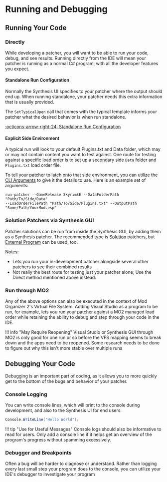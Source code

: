 # Running and Debugging

## Running Your Code
### Directly
While developing a patcher, you will want to be able to run your code, debug, and see results.  Running directly from the IDE will mean your patcher is running as a normal C# program, with all the developer features you expect.

#### Standalone Run Configuration
Normally the Synthesis UI specifies to your patcher where the output should end up.  When running standalone, your patcher needs this extra information that is usually provided.  

The `SetTypicalOpen` call that comes with the typical template informs your patcher what the desired behavior is when run standalone.

[:octicons-arrow-right-24: Standalone Run Configuration](Configuring-a-Patcher-at-Startup.md/#standalone-open-configuration)

#### Explicit Side Environment
A typical run will look to your default Plugins.txt and Data folder, which may or may not contain content you want to test against.   One route for testing against a specific load order is to set up a secondary side `Data` folder and `Plugins.txt` load order file.

To tell your patcher to latch onto that side environment, you can utilize the [CLI Arguments](CLI-Specification.md) to give it the details to use.  Here is an example set of arguments:

```
run-patcher --GameRelease SkyrimSE --DataFolderPath "Path/To/Side/Data"
--LoadOrderFilePath "Path/To/Side/Plugins.txt" --OutputPath "Some/Path/YourMod.esp"
```


### Solution Patchers via Synthesis GUI
Patcher solutions can be run from inside the Synthesis GUI, by adding them as a Synthesis patcher.  The recommended type is [Solution](https://github.com/Mutagen-Modding/Synthesis/wiki/Local-Solution) patchers, but [External Program](https://github.com/Mutagen-Modding/Synthesis/wiki/External-Program) can be used, too.

Notes:
- Lets you run your in-development patcher alongside several other patchers to see their combined results
- Not really the best route for testing just your patcher alone; Use the Direct method mentioned above instead.

### Run through MO2
Any of the above options can also be executed in the context of Mod Organizer 2's Virtual File System.  Adding Visual Studio as a program to be run, for example, lets you run your patcher against a MO2 managed load order while retaining the ability to debug and step through your code in the IDE.

!!! info "May Require Reopening"
    Visual Studio or Synthesis GUI through MO2 is only good for one run or so before the VFS mapping seems to break down and the apps need to be reopened.  Some research needs to be done to figure out why this isn't more stable over multiple runs

## Debugging Your Code
Debugging is an important part of coding, as it allows you to more quickly get to the bottom of the bugs and behavior of your patcher.

### Console Logging
You can write console lines, which will print to the console during development, and also to the Synthesis UI for end users.

```cs
Console.WriteLine("Hello World");
```

!!! tip "Use for Useful Messages"
    Console logs should also be informative to read for users.  Only add a console line if it helps get an overview of the program's progress without spamming excessively.

### Debugger and Breakpoints
Often a bug will be harder to diagnose or understand.  Rather than logging every last small step your program does to the console, you can utilize your IDE's debugger to investigate your program